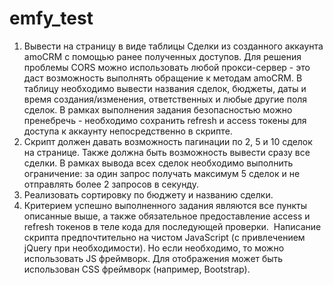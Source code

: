# emfy_test

1. Вывести на страницу в виде таблицы Сделки из созданного аккаунта amoCRM с помощью ранее полученных доступов. Для решения проблемы CORS можно использовать любой прокси-сервер - это даст возможность выполнять обращение к методам amoCRM. В таблицу необходимо вывести названия сделок, бюджеты, даты и время создания/изменения, ответственных и любые другие поля сделок. В рамках выполнения задания безопасностью можно пренебречь - необходимо сохранить refresh и access токены для доступа к аккаунту непосредственно в скрипте.
2. Скрипт должен давать возможность пагинации по 2, 5 и 10 сделок на странице. Также должна быть возможность вывести сразу все сделки. В рамках вывода всех сделок необходимо выполнить ограничение: за один запрос получать максимум 5 сделок и не отправлять более 2 запросов в секунду.
3. Реализовать сортировку по бюджету и названию сделки.
4. Критерием успешно выполненного задания являются все пункты описанные выше, а также обязательное предоставление access и refresh токенов в теле кода для последующей проверки.  Написание скрипта предпочтительно на чистом JavaScript (с привлечением jQuery при необходимости). Но если необходимо, то можно использовать JS фреймворк. Для отображения может быть использован CSS фреймворк (например, Bootstrap).
